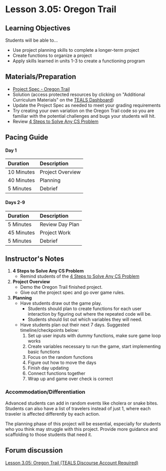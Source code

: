 # Lesson 3.05: Oregon Trail

## Learning Objectives

Students will be able to...

* Use project planning skills to complete a longer-term project
* Create functions to organize a project
* Apply skills learned in units 1-3 to create a functioning program

## Materials/Preparation

* [Project Spec - Oregon Trail](project.md)
* Solution \(access protected resources by clicking on "Additional Curriculum Materials" on the [TEALS Dashboard](https://www.tealsk12.org/dashboard/)\)
* Update the Project Spec as needed to meet your grading requirements
* Try creating your own variation on the Oregon Trail code so you are familiar with the potential challenges and bugs your students will hit. 
* Review [4 Steps to Solve Any CS Problem](https://github.com/TEALS-IntroCS/2nd-semester-introduction-to-computer-science-principles/raw/master/units/4%20Steps%20to%20Solve%20Any%20CS%20Problem.pdf)

## Pacing Guide

#### Day 1

| **Duration** | **Description** |
| :--- | :--- |
| 10 Minutes | Project Overview |
| 40 Minutes | Planning |
| 5 Minutes | Debrief |

#### Days 2-9

| **Duration** | **Description** |
| :--- | :--- |
| 5 Minutes | Review Day Plan |
| 45 Minutes | Project Work |
| 5 Minutes | Debrief |

## Instructor's Notes

1. **4 Steps to Solve Any CS Problem**
   * Remind students of the [4 Steps to Solve Any CS Problem](https://github.com/TEALS-IntroCS/2nd-semester-introduction-to-computer-science-principles/raw/master/units/4%20Steps%20to%20Solve%20Any%20CS%20Problem.pdf)
2. **Project Overview**
   * Demo the Oregon Trail finished project.
   * Give out the project spec and go over game rules.
3. **Planning**
   * Have students draw out the game play. 
     * Students should plan to create functions for each user interaction by figuring out where the repeated code will be. 
     * Students should list out which variables they will need.
   * Have students plan out their next 7 days. Suggested timeline/checkpoints below: 
     1. Set up user inputs with dummy functions, make sure game loop works
     2. Create variables necessary to run the game, start implementing basic functions
     3. Focus on the random functions
     4. Figure out how to move the days
     5. Finish day updating 
     6. Connect functions together
     7. Wrap up and game over check is correct

### Accommodation/Differentiation

Advanced students can add in random events like cholera or snake bites. Students can also have a list of travelers instead of just 1, where each traveler is affected differently by each action.

The planning phase of this project will be essential, especially for students who you think may struggle with this project. Provide more guidance and scaffolding to those students that need it.

## Forum discussion

[Lesson 3.05: Oregon Trail \(TEALS Discourse Account Required\)](https://forums.tealsk12.org/c/2nd-semester-unit-3-functions/lesson-3-05-oregon-trail)

